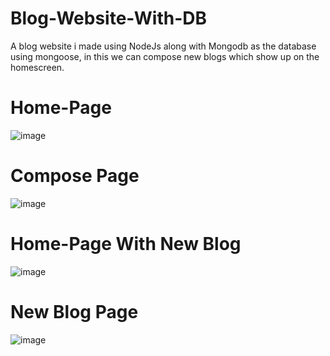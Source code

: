 # Blog-Website-With-DB
A blog website i made using NodeJs along with Mongodb as the database using mongoose, in this we can compose new blogs which show up on the homescreen.

# Home-Page
![image](https://user-images.githubusercontent.com/76205185/180947055-a78b165e-d8c1-429e-bd61-1a87a6953cda.png)

# Compose Page
![image](https://user-images.githubusercontent.com/76205185/180947148-85d22d90-ec09-4b04-98a8-470936f73111.png)

# Home-Page With New Blog
![image](https://user-images.githubusercontent.com/76205185/180947406-e6fd1462-e887-4412-810e-f4bf1b698f3b.png)

# New Blog Page
![image](https://user-images.githubusercontent.com/76205185/180947497-3c3c3604-add0-4816-b3ec-6ee78fb2f17b.png)

